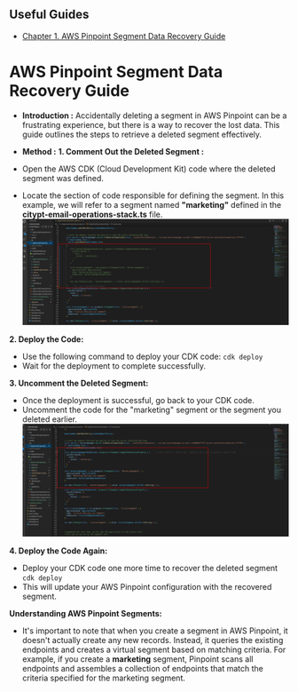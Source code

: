 


## Useful Guides
- [Chapter 1. AWS Pinpoint Segment Data Recovery Guide](#AWS-pinpoint-segment-data-recovery-guide)


# AWS Pinpoint Segment Data Recovery Guide
- **Introduction :** Accidentally deleting a segment in AWS Pinpoint can be a frustrating experience,
but there is a way to recover the lost data. This guide outlines the steps to retrieve a deleted
segment effectively.

- **Method :**
 **1. Comment Out the Deleted Segment :**
 - Open the AWS CDK (Cloud Development Kit) code where the deleted segment was defined.
 - Locate the section of code responsible for defining the segment. In this example, we will refer to a segment named **"marketing"** defined in the **citypt-email-operations-stack.ts** file.
![Image of commented code](https://github.com/prasadm00/test1/blob/master/images/1_commentedImage.png)


 **2. Deploy the Code:**
 - Use the following command to deploy your CDK code:
   `cdk deploy`
 - Wait for the deployment to complete successfully.

 **3. Uncomment the Deleted Segment:**
 - Once the deployment is successful, go back to your CDK code.
 - Uncomment the code for the "marketing" segment or the segment you deleted earlier.
![Image of uncommented code](https://github.com/prasadm00/test1/blob/master/images/2_uncommentedImageimage%20(1).png)
 
**4. Deploy the Code Again:**
- Deploy your CDK code one more time to recover the deleted segment
   `cdk deploy`
- This will update your AWS Pinpoint configuration with the recovered segment.

**Understanding AWS Pinpoint Segments:**
- It's important to note that when you create a segment in AWS Pinpoint, it doesn't actually create any new records. Instead, it queries the existing endpoints and creates a virtual segment based on matching criteria.
For example, if you create a **marketing** segment, Pinpoint scans all endpoints and assembles a collection of endpoints that match the criteria specified for the marketing segment.


